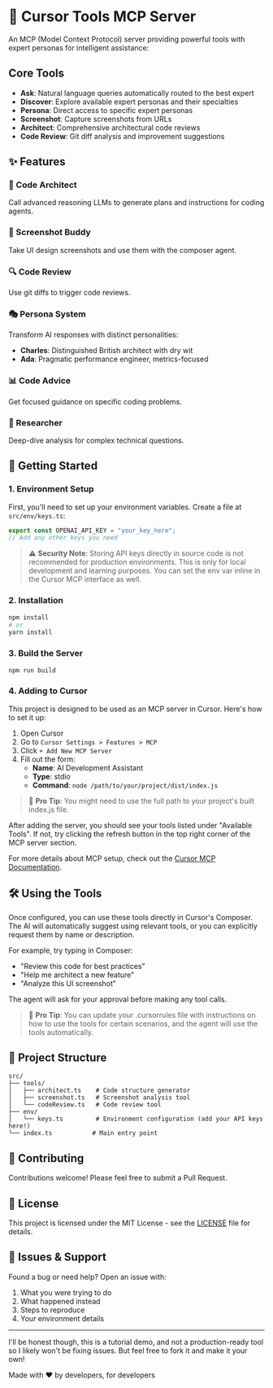 # 🤖 Cursor Tools MCP Server

An MCP (Model Context Protocol) server providing powerful tools with expert personas for intelligent assistance:

## Core Tools
- **Ask**: Natural language queries automatically routed to the best expert
- **Discover**: Explore available expert personas and their specialties
- **Persona**: Direct access to specific expert personas
- **Screenshot**: Capture screenshots from URLs
- **Architect**: Comprehensive architectural code reviews
- **Code Review**: Git diff analysis and improvement suggestions

## ✨ Features

### 🎨 Code Architect

Call advanced reasoning LLMs to generate plans and instructions for coding agents.

### 📸 Screenshot Buddy

Take UI design screenshots and use them with the composer agent.

### 🔍 Code Review

Use git diffs to trigger code reviews.

### 🎭 Persona System

Transform AI responses with distinct personalities:
- **Charles**: Distinguished British architect with dry wit
- **Ada**: Pragmatic performance engineer, metrics-focused

### 📊 Code Advice

Get focused guidance on specific coding problems.

### 🔬 Researcher

Deep-dive analysis for complex technical questions.

## 🚀 Getting Started

### 1. Environment Setup

First, you'll need to set up your environment variables. Create a file at `src/env/keys.ts`:

```typescript
export const OPENAI_API_KEY = "your_key_here";
// Add any other keys you need
```

> ⚠️ **Security Note**: Storing API keys directly in source code is not recommended for production environments. This is only for local development and learning purposes. You can set the env var inline in the Cursor MCP interface as well.

### 2. Installation

```bash
npm install
# or
yarn install
```

### 3. Build the Server

```bash
npm run build
```

### 4. Adding to Cursor

This project is designed to be used as an MCP server in Cursor. Here's how to set it up:

1. Open Cursor
2. Go to `Cursor Settings > Features > MCP`
3. Click `+ Add New MCP Server`
4. Fill out the form:
   - **Name**: AI Development Assistant
   - **Type**: stdio
   - **Command**: `node /path/to/your/project/dist/index.js`

> 📘 **Pro Tip**: You might need to use the full path to your project's built index.js file.

After adding the server, you should see your tools listed under "Available Tools". If not, try clicking the refresh button in the top right corner of the MCP server section.

For more details about MCP setup, check out the [Cursor MCP Documentation](https://docs.cursor.com/advanced/model-context-protocol).

## 🛠️ Using the Tools

Once configured, you can use these tools directly in Cursor's Composer. The AI will automatically suggest using relevant tools, or you can explicitly request them by name or description.

For example, try typing in Composer:

- "Review this code for best practices"
- "Help me architect a new feature"
- "Analyze this UI screenshot"

The agent will ask for your approval before making any tool calls.

> 📘 **Pro Tip**: You can update your .cursorrules file with instructions on how to use the tools for certain scenarios, and the agent will use the tools automatically.

## 📁 Project Structure

```
src/
├── tools/
│   ├── architect.ts    # Code structure generator
│   ├── screenshot.ts   # Screenshot analysis tool
│   └── codeReview.ts   # Code review tool
├── env/
│   └── keys.ts         # Environment configuration (add your API keys here!)
└── index.ts           # Main entry point
```

## 🤝 Contributing

Contributions welcome! Please feel free to submit a Pull Request.

## 📝 License

This project is licensed under the MIT License - see the [LICENSE](LICENSE) file for details.

## 🐛 Issues & Support

Found a bug or need help? Open an issue with:

1. What you were trying to do
2. What happened instead
3. Steps to reproduce
4. Your environment details

---

I'll be honest though, this is a tutorial demo, and not a production-ready tool so I likely won't be fixing issues. But feel free to fork it and make it your own!

Made with ❤️ by developers, for developers
